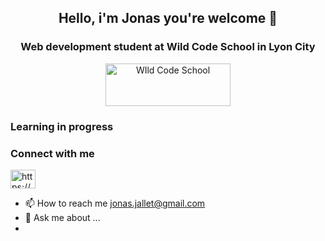## <p align="center">Hello, i'm Jonas you're welcome 👋</p>
### <p align="center">Web development student at Wild Code School in Lyon City</p>
  
<p align="center"><a href="https://www.wildcodeschool.com/"><img src="https://www.wildcodeschool.com/static/imgs/logo.png" width="200" height="68" align="center" alt="WIld Code School"></a></p>


### Learning in progress

### Connect with me
<p align="left">
<a href="https://www.linkedin.com/in/jonas-jallet-88a560184/" target="blank"><img align="center" src="https://raw.githubusercontent.com/rahuldkjain/github-profile-readme-generator/master/src/images/icons/Social/linked-in-alt.svg" alt="https://www.linkedin.com/in/jonas-jallet-88a560184/" height="30" width="40" /></a>
</p>

* 📫 How to reach me jonas.jallet@gmail.com
* 💬 Ask me about ...
*


